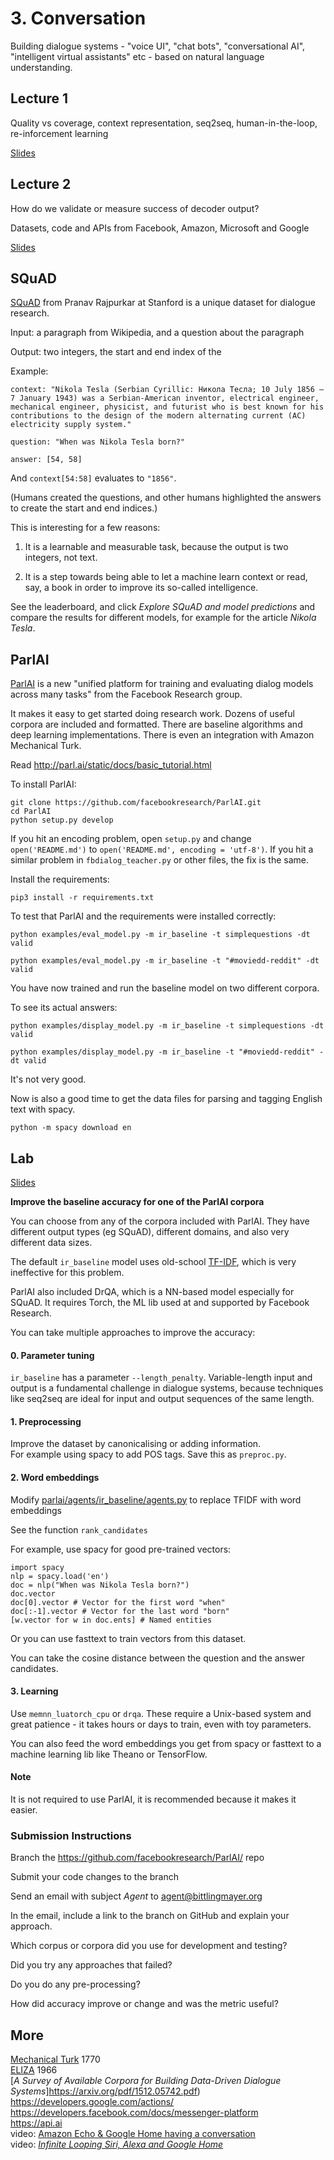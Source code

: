 # 3. Conversation

Building dialogue systems - "voice UI", "chat bots", "conversational AI", "intelligent virtual assistants" etc - based on natural language understanding.

## Lecture 1

Quality vs coverage, context representation, seq2seq, human-in-the-loop, re-inforcement learning

[Slides](https://docs.google.com/presentation/d/1nRGvGMxrZPAsC8IePug3pUc8ITIAB8H5CC3sE3fpnkQ/edit?usp=sharing)

## Lecture 2

How do we validate or measure success of decoder output?

Datasets, code and APIs from Facebook, Amazon, Microsoft and Google

[Slides](https://docs.google.com/presentation/d/1CBmYfbso9FquyoB-Vh0hTXv33N9f5-jgfKwyayaUY_Q/edit?usp=sharing)

## SQuAD

[SQuAD](https://rajpurkar.github.io/SQuAD-explorer/) from Pranav Rajpurkar at Stanford is a unique dataset for dialogue research.

Input: a paragraph from Wikipedia, and a question about the paragraph  

Output: two integers, the start and end index of the 

Example:

```context: "Nikola Tesla (Serbian Cyrillic: Никола Тесла; 10 July 1856 – 7 January 1943) was a Serbian-American inventor, electrical engineer, mechanical engineer, physicist, and futurist who is best known for his contributions to the design of the modern alternating current (AC) electricity supply system."```

```question: "When was Nikola Tesla born?"```

```answer: [54, 58]```

And `context[54:58]` evaluates to `"1856"`.

(Humans created the questions, and other humans highlighted the answers to create the start and end indices.)

This is interesting for a few reasons:  

1. It is a learnable and measurable task, because the output is two integers, not text.  

2. It is a step towards being able to let a machine learn context or read, say, a book in order to improve its so-called intelligence.

See the leaderboard, and click *Explore SQuAD and model predictions* and compare the results for different models, for example for the article *Nikola Tesla*.


## ParlAI

[ParlAI](http://parl.ai) is a new "unified platform for training and evaluating dialog models across many tasks" from the Facebook Research group.

It makes it easy to get started doing research work.  Dozens of useful corpora are included and formatted.  There are baseline algorithms and deep learning implementations.  There is even an integration with Amazon Mechanical Turk.

Read http://parl.ai/static/docs/basic_tutorial.html

To install ParlAI:

```
git clone https://github.com/facebookresearch/ParlAI.git
cd ParlAI
python setup.py develop
```

If you hit an encoding problem, open `setup.py` and change `open('README.md')` to `open('README.md', encoding = 'utf-8')`.
If you hit a similar problem in `fbdialog_teacher.py` or other files, the fix is the same.

Install the requirements:
```
pip3 install -r requirements.txt
```
  
To test that ParlAI and the requirements were installed correctly:  
```
python examples/eval_model.py -m ir_baseline -t simplequestions -dt valid

python examples/eval_model.py -m ir_baseline -t "#moviedd-reddit" -dt valid
```
You have now trained and run the baseline model on two different corpora.  

To see its actual answers:

```
python examples/display_model.py -m ir_baseline -t simplequestions -dt valid

python examples/display_model.py -m ir_baseline -t "#moviedd-reddit" -dt valid
```
It's not very good.

Now is also a good time to get the data files for parsing and tagging English text with spacy.
```
python -m spacy download en
```

## Lab

[Slides](https://docs.google.com/presentation/d/1yLHX748wU_6i1FVJPxORgCx7pYnfLzX2dfbUE1cHmLk/edit?usp=sharing)

**Improve the baseline accuracy for one of the ParlAI corpora**

You can choose from any of the corpora included with ParlAI.  They have different output types (eg SQuAD), different domains, and also very different data sizes.

The default `ir_baseline` model uses old-school [TF-IDF](https://en.wikipedia.org/wiki/Tf%E2%80%93idf), which is very ineffective for this problem.

ParlAI also included DrQA, which is a NN-based model especially for SQuAD.  It requires Torch, the ML lib used at and supported by Facebook Research.

You can take multiple approaches to improve the accuracy:

#### 0. Parameter tuning

`ir_baseline` has a parameter `--length_penalty`.  Variable-length input and output is a fundamental challenge in dialogue systems, because techniques like seq2seq are ideal for input and output sequences of the same length.

#### 1. Preprocessing
Improve the dataset by canonicalising or adding information.  
For example using spacy to add POS tags.
Save this as `preproc.py`.

#### 2. Word embeddings
Modify [parlai/agents/ir_baseline/agents.py](https://github.com/facebookresearch/ParlAI/blob/master/parlai/agents/ir_baseline/agents.py) to replace TFIDF with word embeddings  

See the function `rank_candidates`

For example, use spacy for good pre-trained vectors:  
```
import spacy
nlp = spacy.load('en')
doc = nlp("When was Nikola Tesla born?")
doc.vector
doc[0].vector # Vector for the first word "when"
doc[:-1].vector # Vector for the last word "born"
[w.vector for w in doc.ents] # Named entities
```

Or you can use fasttext to train vectors from this dataset.

You can take the cosine distance between the question and the answer candidates.

#### 3. Learning
Use `memnn_luatorch_cpu` or `drqa`.  These require a Unix-based system and great patience - it takes hours or days to train, even with toy parameters.

You can also feed the word embeddings you get from spacy or fasttext to a machine learning lib like Theano or TensorFlow.

#### Note
It is not required to use ParlAI, it is recommended because it makes it easier.

### Submission Instructions

Branch the https://github.com/facebookresearch/ParlAI/ repo

Submit your code changes to the branch

Send an email with subject *Agent* to agent@bittlingmayer.org

In the email, include a link to the branch on GitHub and explain your approach.

Which corpus or corpora did you use for development and testing?

Did you try any approaches that failed?

Do you do any pre-processing?

How did accuracy improve or change and was the metric useful?

## More

[Mechanical Turk](https://en.wikipedia.org/wiki/Mechanical_Turk) 1770  
[ELIZA](https://en.wikipedia.org/wiki/ELIZA) 1966  
[*A Survey of Available Corpora for Building
Data-Driven Dialogue Systems*]https://arxiv.org/pdf/1512.05742.pdf)  
https://developers.google.com/actions/  
https://developers.facebook.com/docs/messenger-platform  
https://api.ai  
video: [Amazon Echo & Google Home having a conversation](https://www.youtube.com/watch?v=t5bYtcjWcPQ)  
video: [*Infinite Looping Siri, Alexa and Google Home*](https://www.youtube.com/watch?v=vmINGWsyWX0)  
